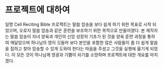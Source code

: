 # 프로젝트에 대하여
일명 Cell Reciting Bible 프로젝트는 말씀 암송을 보다 쉽게 하기 위한 목표로 시작 되었으며, 오로지 말씀 암송과 같은 훈련을 보조하기 위한 목적으로 만들어졌다. 
본 제작자는 말씀 암송이 자녀 양육과 개인의 신앙 성장의 기초가 된 것을 양육 훈련 과정을 통하여 깨달았으며 하나님의 영이 깃들어 보다 본인을 포함한 많은 사람들이 
좀 더 쉽게 말씀을 접하고 찾아 암송할 수 있게 도와야 한다는 마음을 주셨고 그것을 실행에 옮기게 되었다. 이 모든 것이 하나님께 영광과 기쁨이 되기를 소망하며 프로젝트에 대한
개요를 마치겠다. 

